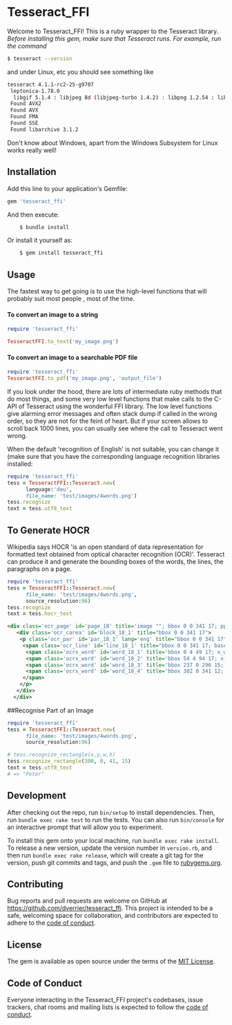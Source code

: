 # Tesseract_FFI

Welcome to Tesseract_FFI! 
This is a ruby wrapper to the Tesseract library. _Before installing this gem, make sure that Tesseract runs. For example, run the command_

```bash
$ tesseract --version
```

and under Linux, etc you should see something like
```bash
tesseract 4.1.1-rc2-25-g9707
 leptonica-1.78.0
  libgif 5.1.4 : libjpeg 8d (libjpeg-turbo 1.4.2) : libpng 1.2.54 : libtiff 4.0.6 : zlib 1.2.8 : libwebp 0.4.4 : libopenjp2 2.3.0
 Found AVX2
 Found AVX
 Found FMA
 Found SSE
 Found libarchive 3.1.2
```
Don't know about Windows, apart from the Windows Subsystem for Linux works really well!



## Installation

Add this line to your application's Gemfile:

```ruby
gem 'tesseract_ffi'
```

And then execute:
```bash
    $ bundle install
```
Or install it yourself as:
```bash
    $ gem install tesseract_ffi
```

## Usage
The fastest way to get going is to use the high-level functions that will probably suit most people , most of the time.

#### To convert an image to a string
```ruby
require 'tesseract_ffi'

TesseractFFI.to_text('my_image.png')
```
#### To convert an image to a searchable PDF file
```ruby
require 'tesseract_ffi'
TesseractFFI.to_pdf('my_image.png', 'output_file')
```

If you look under the hood, there are lots of intermediate ruby methods that do most things, and some very low level functions that make calls to the C-API of Tesseract using the wonderful FFI library. The low level functions give alarming error messages and often stack dump if called in the wrong order, so they are not for the feint of heart. But if your screen allows to scroll back 1000 lines, you can usually see where the call to Tesseract went wrong.

When the default 'recognition  of English' is not suitable, you can change it (make sure that you have the corresponding language recognition libraries installed:
```ruby
require 'tesseract_ffi'
tess = TesseractFFI::Tesseract.new(
      language:'deu', 
      file_name: 'test/images/4words.png')
tess.recognize
text = tess.utf8_text
```

## To Generate HOCR 
Wikipedia says HOCR 'is an open standard of data representation for formatted text 
obtained from optical character recognition (OCR)'.  Tesseract can produce it and generate the bounding boxes of the words, the lines, the paragraphs on a page.

```ruby
require 'tesseract_ffi'
tess = TesseractFFI::Tesseract.new( 
      file_name: 'test/images/4words.png', 
      source_resolution:96)
tess.recognize
text = tess.hocr_text
```

```xml
<div class='ocr_page' id='page_18' title='image ""; bbox 0 0 341 17; ppageno 17'>
   <div class='ocr_carea' id='block_18_1' title="bbox 0 0 341 17">
    <p class='ocr_par' id='par_18_1' lang='eng' title="bbox 0 0 341 17">
     <span class='ocr_line' id='line_18_1' title="bbox 0 0 341 17; baseline -0.012 -1; x_size 16; x_descenders 4; x_ascenders 4">
      <span class='ocrx_word' id='word_18_1' title='bbox 0 4 49 17; x_wconf 92'>Name</span>
      <span class='ocrx_word' id='word_18_2' title='bbox 54 4 94 17; x_wconf 90'>Arial</span>
      <span class='ocrx_word' id='word_18_3' title='bbox 237 0 296 15; x_wconf 90'>Century</span>
      <span class='ocrx_word' id='word_18_4' title='bbox 302 0 341 12; x_wconf 90'>Peter</span>
     </span>
    </p>
   </div>
  </div>
```

##Recognise Part of an Image
```ruby
require 'tesseract_ffi'
tess = TesseractFFI::Tesseract.new( 
      file_name: 'test/images/4words.png', 
      source_resolution:96)

# tess.recognize_rectangle(x,y,w,h)
tess.recognize_rectangle(300, 0, 41, 15)
text = tess.utf8_text
# => "Peter"

```

## Development

After checking out the repo, run `bin/setup` to install dependencies. Then, run `bundle exec rake test` to run the tests. You can also run `bin/console` for an interactive prompt that will allow you to experiment.

To install this gem onto your local machine, run `bundle exec rake install`. To release a new version, update the version number in `version.rb`, and then run `bundle exec rake release`, which will create a git tag for the version, push git commits and tags, and push the `.gem` file to [rubygems.org](https://rubygems.org).

## Contributing

Bug reports and pull requests are welcome on GitHub at https://github.com/dverrier/tesseract_ffi. This project is intended to be a safe, welcoming space for collaboration, and contributors are expected to adhere to the [code of conduct](https://github.com/dverrier/tesseract_ffi/blob/master/CODE_OF_CONDUCT.md).


## License

The gem is available as open source under the terms of the [MIT License](https://opensource.org/licenses/MIT).

## Code of Conduct

Everyone interacting in the Tesseract_FFI project's codebases, issue trackers, chat rooms and mailing lists is expected to follow the [code of conduct](https://github.com/[USERNAME]/tessy/blob/master/CODE_OF_CONDUCT.md).
